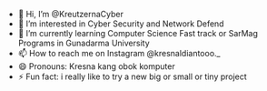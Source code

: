 - 👋 Hi, I’m @KreutzernaCyber
- 👀 I’m interested in Cyber Security and Network Defend
- 🌱 I’m currently learning Computer Science Fast track or SarMag Programs in Gunadarma University
- 📫 How to reach me on Instagram @kresnaldiantooo._
- 😄 Pronouns: Kresna kang obok komputer
- ⚡ Fun fact: i really like to try a new big or small or tiny project

<!---
KreutzernaCyber/KreutzernaCyber is a ✨ special ✨ repository because its `README.md` (this file) appears on your GitHub profile.
You can click the Preview link to take a look at your changes.
--->
